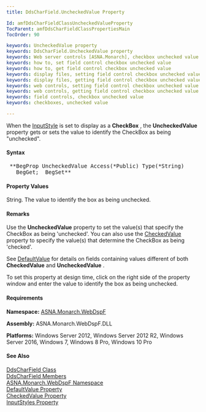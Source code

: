 ```yaml
---
title: DdsCharField.UncheckedValue Property

Id: amfDdsCharFieldClassUncheckedValueProperty
TocParent: amfDdsCharFieldClassPropertiesMain
TocOrder: 90

keywords: UncheckedValue property
keywords: DdsCharField.UncheckedValue property
keywords: Web server controls [ASNA.Monarch], checkbox unchecked value
keywords: how to, set field control checkbox unchecked value
keywords: how to, get field control checkbox unchecked value
keywords: display files, setting field control checkbox unchecked value
keywords: display files, getting field control checkbox unchecked value
keywords: web controls, setting field control checkbox unchecked value
keywords: web controls, getting field control checkbox unchecked value
keywords: field controls, checkbox unchecked value
keywords: checkboxes, unchecked value

---
```


When the [ InputStyle](amfDdsCharFieldClassInputStyleProperty.html) is set to display as a **CheckBox** , the **UncheckedValue** property gets or sets the value to identify the CheckBox as being "unchecked".

#### Syntax
<pre class="syntax"> **BegProp UncheckedValue Access(*Public) Type(*String)
   BegGet;  BegSet** </pre>

#### Property Values
String. The value to identify the box as being unchecked.

#### Remarks
Use the **UncheckedValue** property to set the value(s) that specify the CheckBox as being 'unchecked'. You can also use the [ CheckedValue](amfDdsCharFieldClassCheckedValueProperty.html) property to specify the value(s) that determine the CheckBox as being 'checked'.

See [ DefaultValue](amfDdsCharFieldClassDefaultValueProperty.html) for details on fields containing values different of both **CheckedValue** and **UncheckedValue** .

To set this property at design time, click on the right side of the property window and enter the value to identify the box as being unchecked.

#### Requirements
**Namespace:** [ASNA.Monarch.WebDspF](amfWebDspFNamespace.html)

**Assembly:** ASNA.Monarch.WebDspF.DLL

**Platforms:** Windows Server 2012, Windows Server 2012 R2, Windows Server 2016, Windows 7, Windows 8 Pro, Windows 10 Pro

#### See Also
[ DdsCharField Class](amfDdsCharFieldClass.html) <br /> [ DdsCharField Members](amfDdsCharFieldClassMembers.html) <br /> [ ASNA.Monarch.WebDspF Namespace](amfWebDspFNamespace.html) <br /> [ DefaultValue Property](amfDdsCharFieldClassDefaultValueProperty.html) <br /> [ CheckedValue Property](amfDdsCharFieldClassCheckedValueProperty.html) <br /> [ InputStyles Property](amfDdsCharFieldClassInputStyleProperty.html) 
